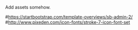 Add assets somehow.

#https://startbootstrap.com/template-overviews/sb-admin-2/
#http://www.pixeden.com/icon-fonts/stroke-7-icon-font-set

